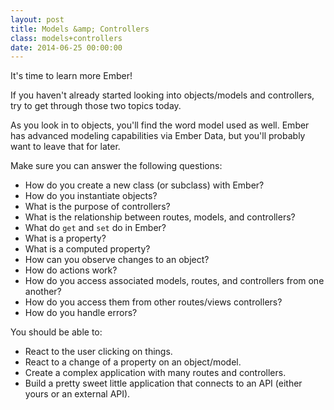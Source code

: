 ```yaml
---
layout: post
title: Models &amp; Controllers
class: models+controllers
date: 2014-06-25 00:00:00
---
```


It's time to learn more Ember!

If you haven't already started looking into objects/models and controllers,
try to get through those two topics today.

As you look in to objects, you'll find the word model used as well. Ember has
advanced modeling capabilities via Ember Data, but you'll probably want to
leave that for later.

Make sure you can answer the following questions:

- How do you create a new class (or subclass) with Ember?
- How do you instantiate objects?
- What is the purpose of controllers?
- What is the relationship between routes, models, and controllers?
- What do `get` and `set` do in Ember?
- What is a property?
- What is a computed property?
- How can you observe changes to an object?
- How do actions work?
- How do you access associated models, routes, and controllers from one
  another?
- How do you access them from other routes/views controllers?
- How do you handle errors?

You should be able to:

- React to the user clicking on things.
- React to a change of a property on an object/model.
- Create a complex application with many routes and controllers.
- Build a pretty sweet little application that connects to an API (either yours
  or an external API).
